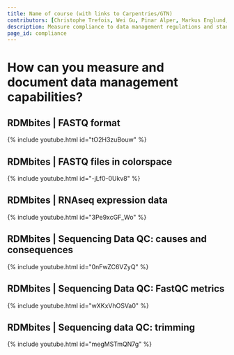 ```yaml
---
title: Name of course (with links to Carpentries/GTN)
contributors: [Christophe Trefois, Wei Gu, Pinar Alper, Markus Englund, Vera Ortseifen]
description: Measure compliance to data management regulations and standards.
page_id: compliance
---
```


# How can you measure and document data management capabilities?

## RDMbites | FASTQ format


{% include youtube.html id="tO2H3zuBouw" %}

## RDMbites | FASTQ files in colorspace

{% include youtube.html id="-jLf0-0Ukv8" %}

## RDMbites | RNAseq expression data

{% include youtube.html id="3Pe9xcGF_Wo" %}

## RDMbites | Sequencing Data QC: causes and consequences

{% include youtube.html id="0nFwZC6VZyQ" %}

## RDMbites | Sequencing Data QC: FastQC metrics

{% include youtube.html id="wXKxVhOSVa0" %}

## RDMbites | Sequencing data QC: trimming

{% include youtube.html id="megMSTmQN7g" %}
